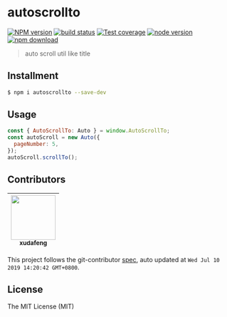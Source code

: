 # autoscrollto

[![NPM version][npm-image]][npm-url]
[![build status][travis-image]][travis-url]
[![Test coverage][coveralls-image]][coveralls-url]
[![node version][node-image]][node-url]
[![npm download][download-image]][download-url]

[npm-image]: https://img.shields.io/npm/v/autoscrollto.svg
[npm-url]: https://npmjs.org/package/autoscrollto
[travis-image]: https://img.shields.io/travis/xudafeng/autoscrollto.svg
[travis-url]: https://travis-ci.org/xudafeng/autoscrollto
[coveralls-image]: https://img.shields.io/coveralls/xudafeng/autoscrollto.svg
[coveralls-url]: https://coveralls.io/r/xudafeng/autoscrollto?branch=master
[node-image]: https://img.shields.io/badge/node.js-%3E=_8-green.svg
[node-url]: http://nodejs.org/download/
[download-image]: https://img.shields.io/npm/dm/autoscrollto.svg
[download-url]: https://npmjs.org/package/autoscrollto

> auto scroll util like title

## Installment

```bash
$ npm i autoscrollto --save-dev
```

## Usage

```javascript
const { AutoScrollTo: Auto } = window.AutoScrollTo;
const autoScroll = new Auto({
  pageNumber: 5,
});
autoScroll.scrollTo();
```

<!-- GITCONTRIBUTOR_START -->

## Contributors

|[<img src="https://avatars1.githubusercontent.com/u/1011681?v=4" width="100px;"/><br/><sub><b>xudafeng</b></sub>](https://github.com/xudafeng)<br/>|
| :---: |


This project follows the git-contributor [spec](https://github.com/xudafeng/git-contributor), auto updated at `Wed Jul 10 2019 14:20:42 GMT+0800`.

<!-- GITCONTRIBUTOR_END -->

## License

The MIT License (MIT)

